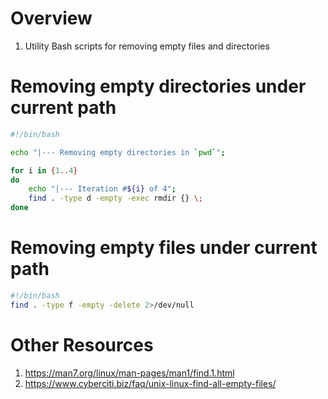 # Overview
1. Utility Bash scripts for removing empty files and directories


# Removing empty directories under current path
```bash
#!/bin/bash

echo "|--- Removing empty directories in `pwd`";

for i in {1..4}
do
    echo "|--- Iteration #${i} of 4";
    find . -type d -empty -exec rmdir {} \;
done
```


# Removing empty files under current path
```bash
#!/bin/bash
find . -type f -empty -delete 2>/dev/null
```


# Other Resources
1. https://man7.org/linux/man-pages/man1/find.1.html
1. https://www.cyberciti.biz/faq/unix-linux-find-all-empty-files/
